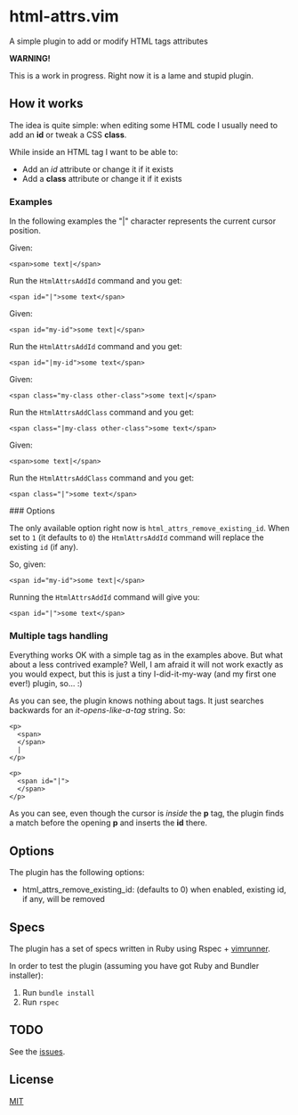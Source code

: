 html-attrs.vim
==============

A simple plugin to add or modify HTML tags attributes

**WARNING!**

This is a work in progress. Right now it is a lame and stupid plugin.

How it works
------------

The idea is quite simple: when editing some HTML code I usually need to add an **id** or tweak a CSS **class**.

While inside an HTML tag I want to be able to:

  * Add an *id* attribute or change it if it exists
  * Add a **class** attribute or change it if it exists

### Examples

In the following examples the "|" character represents the current cursor
position.

Given:

    <span>some text|</span>

Run the `HtmlAttrsAddId` command and you get:

    <span id="|">some text</span>

Given:

    <span id="my-id">some text|</span>

Run the `HtmlAttrsAddId` command and you get:

    <span id="|my-id">some text</span>

Given:

    <span class="my-class other-class">some text|</span>

Run the `HtmlAttrsAddClass` command and you get:

    <span class="|my-class other-class">some text</span>

Given:

    <span>some text|</span>

Run the `HtmlAttrsAddClass` command and you get:

    <span class="|">some text</span>

### Options

The only available option right now is `html_attrs_remove_existing_id`.
When set to `1` (it defaults to `0`) the `HtmlAttrsAddId` command will
replace the existing `id` (if any).

So, given:

    <span id="my-id">some text|</span>

Running the `HtmlAttrsAddId` command will give you:

    <span id="|">some text</span>

### Multiple tags handling

Everything works OK with a simple tag as in the examples above. But what about
a less contrived example? Well, I am afraid it will not work exactly as you
would expect, but this is just a tiny I-did-it-my-way (and my first one ever!)
plugin, so... :)

As you can see, the plugin knows nothing about tags. It just searches backwards
for an _it-opens-like-a-tag_ string. So:

    <p>
      <span>
      </span>
      |
    </p>

    <p>
      <span id="|">
      </span>
    </p>

As you can see, even though the cursor is _inside_ the **p** tag, the plugin
finds a match before the opening **p** and inserts the **id** there.


Options
-------

The plugin has the following options:

  * html\_attrs\_remove\_existing\_id: (defaults to 0) when enabled, existing id, if any, will be removed

Specs
-----

The plugin has a set of specs written in Ruby using Rspec + [vimrunner](https://github.com/AndrewRadev/vimrunner).

In order to test the plugin (assuming you have got Ruby and Bundler installer):

  1. Run `bundle install`
  2. Run `rspec`

TODO
----

See the [issues](/trabe/html-attrs.vim/issues).


License
-------

[MIT](http://opensource.org/licenses/MIT)
